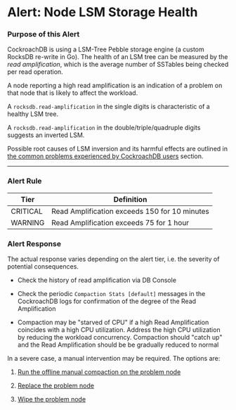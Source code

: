 # Alert: Node LSM Storage Health

### Purpose of this Alert

CockroachDB is using a LSM-Tree Pebble storage engine (a custom RocksDB re-write in Go). The health of an LSM tree can be measured by the *read amplification*, which is the average number of SSTables being checked per read operation.

A node reporting a high read amplification is an indication of a problem on that node that is likely to affect the workload.

A `rocksdb.read-amplification` in the single digits is characteristic of a healthy LSM tree.

A `rocksdb.read-amplification` in the double/triple/quadruple digits suggests an inverted LSM.

Possible root causes of LSM inversion and its harmful effects are outlined in  [the common problems experienced by CockroachDB users](../most-common-problems/README.md) section.



------

### Alert Rule

| Tier     | Definition                                    |
| -------- | --------------------------------------------- |
| CRITICAL | Read Amplification exceeds 150 for 10 minutes |
| WARNING  | Read Amplification exceeds 75 for 1 hour      |



### Alert Response

The actual response varies depending on the alert tier, i.e. the severity of potential consequences.

- Check the history of read amplification via DB Console

- Check the periodic `Compaction Stats [default]` messages in the CockroachDB logs for confirmation of the degree of the Read Amplification

- Compaction may be "starved of CPU" if a high Read Amplification coincides with a high CPU utilization.  Address the high CPU utilization by reducing the workload concurrency. Compaction should "catch up" and the Read Amplification should be be gradually reduced to normal

In a severe case, a manual intervention may be required. The options are:

  1. [Run the offline manual compaction on the problem node](../emergency-procedures/lsm-compact.md)
  
  1. [Replace the problem node](../emergency-procedures/node-replace.md)
  
  1. [Wipe the problem node](../emergency-procedures/node-wipe.md)
